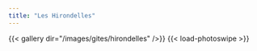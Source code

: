 ```yaml
---
title: "Les Hirondelles"
---
```


{{< gallery dir="/images/gites/hirondelles" />}} {{< load-photoswipe >}}
